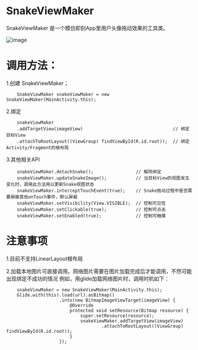 # SnakeViewMaker

 SnakeViewMaker 是一个模仿即刻App里用户头像拖动效果的工具类。

![image](https://github.com/devilist/SnakeViewMaker/raw/master/images/snake_shootcut.gif)

# 调用方法：

1.创建 SnakeViewMaker；

```
    SnakeViewMaker snakeViewMaker = new SnakeViewMaker(MainActivity.this);
```

2.绑定

```
    snakeViewMaker
    .addTargetView(imageView)                                  // 绑定目标View
    .attachToRootLayout((ViewGroup) findViewById(R.id.root));  // 绑定Activity/Fragment的根布局
```

3.其他相关API

```
    snakeViewMaker.detachSnake();                // 解除绑定
    snakeViewMaker.updateSnakeImage();           // 当目标View的视图发生变化时，调用此方法用以更新Snake视图状态
    snakeViewMaker.interceptTouchEvent(true);    // Snake拖动过程中是否需要屏蔽其他onTouch事件，默认屏蔽
    snakeViewMaker.setVisibility(View.VISIBLE);  // 控制可见性
    snakeViewMaker.setClickable(true);           // 控制可点击
    snakeViewMaker.setEnabled(true);             // 控制可触摸
```

# 注意事项

1.目前不支持LinearLayout根布局

2.加载本地图片可直接调用。网络图片需要在图片加载完成后才能调用，不然可能出现绑定不成功的情况
例如，用glide加载网络图片时，调用时机如下：

```
    snakeViewMaker = new SnakeViewMaker(MainActivity.this);
    Glide.with(this).load(url).asBitmap()
                    .into(new BitmapImageViewTarget(imageView) {
                        @Override
                        protected void setResource(Bitmap resource) {
                            super.setResource(resource);
                            snakeViewMaker.addTargetView(imageView)
                                    .attachToRootLayout((ViewGroup) findViewById(R.id.root));
                        }
                    });
```